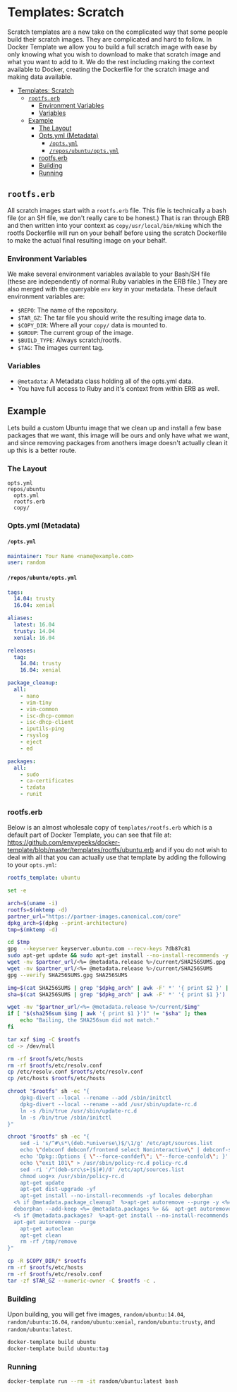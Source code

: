 # Templates: Scratch

Scratch templates are a new take on the complicated way that some people build their scratch images.  They are complicated and hard to follow.  In Docker Template we allow you to build a full scratch image with ease by only knowing what you wish to download to make that scratch image and what you want to add to it.  We do the rest including making the context available to Docker, creating the Dockerfile for the scratch image and making data available.

<!-- TOC depthFrom:1 depthTo:6 withLinks:1 updateOnSave:1 orderedList:0 -->

- [Templates: Scratch](#templates-scratch)
	- [`rootfs.erb`](#rootfserb)
		- [Environment Variables](#environment-variables)
		- [Variables](#variables)
	- [Example](#example)
		- [The Layout](#the-layout)
		- [Opts.yml (Metadata)](#optsyml-metadata)
			- [`/opts.yml`](#optsyml)
			- [`/repos/ubuntu/opts.yml`](#reposprosodyoptsyml)
		- [rootfs.erb](#rootfserb)
		- [Building](#building)
		- [Running](#running)

<!-- /TOC -->

## `rootfs.erb`

All scratch images start with a `rootfs.erb` file.  This file is technically a bash file (or an SH file, we don't really care to be honest.) That is ran through ERB and then written into your context as `copy/usr/local/bin/mkimg` which the rootfs Dockerfile will run on your behalf before using the scratch Dockerfile to make the actual final resulting image on your behalf.

### Environment Variables

We make several environment variables available to your Bash/SH file (these are independently of normal Ruby variables in the ERB file.)  They are also merged with the queryable `env` key in your metadata.  These default environment variables are:

* `$REPO`: The name of the repository.
* `$TAR_GZ`: The tar file you should write the resulting image data to.
* `$COPY_DIR`: Where all your `copy/` data is mounted to.
* `$GROUP`: The current group of the image.
* `$BUILD_TYPE`: Always scratch/rootfs.
* `$TAG`: The images current tag.

### Variables

* `@metadata`: A Metadata class holding all of the opts.yml data.
* You have full access to Ruby and it's context from within ERB as well.

## Example

Lets build a custom Ubuntu image that we clean up and install a few base packages that we want, this image will be ours and only have what we want, and since removing packages from anothers image doesn't actually clean it up this is a better route.

### The Layout

```
opts.yml
repos/ubuntu
  opts.yml
  rootfs.erb
  copy/
```

### Opts.yml (Metadata)
#### `/opts.yml`

```yml
maintainer: Your Name <name@example.com>
user: random
```

#### `/repos/ubuntu/opts.yml`

```yml
tags:
  14.04: trusty
  16.04: xenial

aliases:
  latest: 16.04
  trusty: 14.04
  xenial: 16.04

releases:
  tag:
    14.04: trusty
    16.04: xenial

package_cleanup:
  all:
    - nano
    - vim-tiny
    - vim-common
    - isc-dhcp-common
    - isc-dhcp-client
    - iputils-ping
    - rsyslog
    - eject
    - ed

packages:
  all:
    - sudo
    - ca-certificates
    - tzdata
    - runit
```

### rootfs.erb

Below is an almost wholesale copy of `templates/rootfs.erb` which is a default part of Docker Template, you can see that file at: https://github.com/envygeeks/docker-template/blob/master/templates/rootfs/ubuntu.erb and if you do not wish to deal with all that you can actually use that template by adding the following to your `opts.yml`:

```yaml
rootfs_template: ubuntu
```

```bash
set -e

arch=$(uname -i)
rootfs=$(mktemp -d)
partner_url="https://partner-images.canonical.com/core"
dpkg_arch=$(dpkg --print-architecture)
tmp=$(mktemp -d)

cd $tmp
gpg  --keyserver keyserver.ubuntu.com --recv-keys 7db87c81
sudo apt-get update && sudo apt-get install --no-install-recommends -y wget
wget -nv $partner_url/<%= @metadata.release %>/current/SHA256SUMS.gpg
wget -nv $partner_url/<%= @metadata.release %>/current/SHA256SUMS
gpg --verify SHA256SUMS.gpg SHA256SUMS

img=$(cat SHA256SUMS | grep "$dpkg_arch" | awk -F' *' '{ print $2 }' | sed -r 's/^\*//')
sha=$(cat SHA256SUMS | grep "$dpkg_arch" | awk -F' *' '{ print $1 }')

wget -nv "$partner_url/<%= @metadata.release %>/current/$img"
if [ "$(sha256sum $img | awk '{ print $1 }')" != "$sha" ]; then
	echo "Bailing, the SHA256sum did not match."
fi

tar xzf $img -C $rootfs
cd -> /dev/null

rm -rf $rootfs/etc/hosts
rm -rf $rootfs/etc/resolv.conf
cp /etc/resolv.conf $rootfs/etc/resolv.conf
cp /etc/hosts $rootfs/etc/hosts

chroot "$rootfs" sh -ec "{
	dpkg-divert --local --rename --add /sbin/initctl
	dpkg-divert --local --rename --add /usr/sbin/update-rc.d
	ln -s /bin/true /usr/sbin/update-rc.d
	ln -s /bin/true /sbin/initctl
}"

chroot "$rootfs" sh -ec "{
	sed -i 's/^#\s*\(deb.*universe\)$/\1/g' /etc/apt/sources.list
	echo \"debconf debconf/frontend select Noninteractive\" | debconf-set-selections
	echo 'Dpkg::Options { \"--force-confdef\"; \"--force-confold\"; }' > /etc/apt/apt.conf.d/local
	echo \"exit 101\" > /usr/sbin/policy-rc.d policy-rc.d
	sed -ri '/^(deb-src\s+|$|#)/d' /etc/apt/sources.list
	chmod uog+x /usr/sbin/policy-rc.d
	apt-get update
	apt-get dist-upgrade -yf
	apt-get install --no-install-recommends -yf locales deborphan
  <% if @metadata.package_cleanup?  %>apt-get autoremove --purge -y <%= @metadata.package_cleanup %><% end %>
  deborphan --add-keep <%= @metadata.packages %> &&  apt-get autoremove --purge \$(deborphan --guess-all) deborphan -yf
  <% if @metadata.packages?  %>apt-get install --no-install-recommends -y <%= @metadata.packages %><% end %>
  apt-get autoremove --purge
	apt-get autoclean
	apt-get clean
	rm -rf /tmp/remove
}"

cp -R $COPY_DIR/* $rootfs
rm -rf $rootfs/etc/hosts
rm -rf $rootfs/etc/resolv.conf
tar -zf $TAR_GZ --numeric-owner -C $rootfs -c .
```

### Building

Upon building, you will get five images, `random/ubuntu:14.04`, `random/ubuntu:16.04`, `random/ubuntu:xenial`, `random/ubuntu:trusty`, and `random/ubuntu:latest`.

```bash
docker-template build ubuntu
docker-template build ubuntu:tag
```

### Running

```bash
docker-template run --rm -it random/ubuntu:latest bash
```
